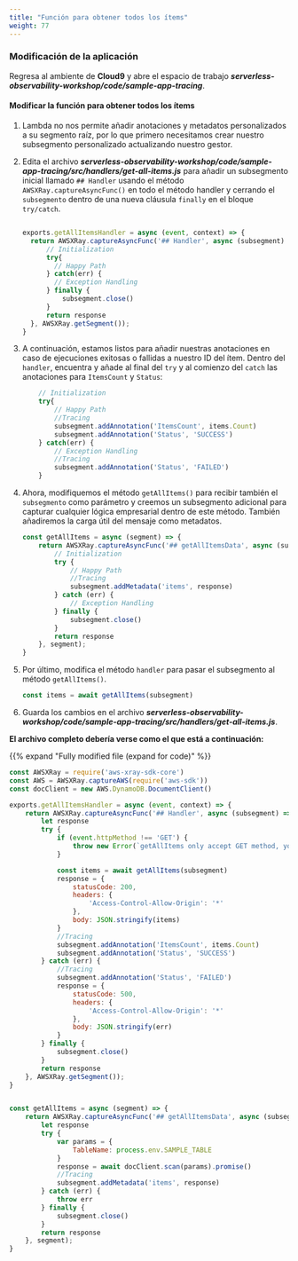 ```yaml
---
title: "Función para obtener todos los ítems"
weight: 77
---
```


### Modificación de la aplicación 

Regresa al ambiente de **Cloud9** y abre el espacio de trabajo  ***serverless-observability-workshop/code/sample-app-tracing***.

#### Modificar la función para obtener todos los ítems

1. Lambda no nos permite añadir anotaciones y metadatos personalizados a su segmento raíz, por lo que primero necesitamos crear nuestro subsegmento personalizado actualizando nuestro gestor.

1. Edita el archivo ***serverless-observability-workshop/code/sample-app-tracing/src/handlers/get-all-items.js*** para añadir un subsegmento inicial llamado `## Handler` usando el método  `AWSXRay.captureAsyncFunc()` en todo el método handler y cerrando el `subsegmento` dentro de una nueva cláusula  `finally` en el bloque `try/catch`.

    ```javascript

    exports.getAllItemsHandler = async (event, context) => {
      return AWSXRay.captureAsyncFunc('## Handler', async (subsegment) => {
          // Initialization
          try{
            // Happy Path
          } catch(err) {
            // Exception Handling
          } finally {
              subsegment.close()
          }
          return response
      }, AWSXRay.getSegment());
    }
    ```

1. A continuación, estamos listos para añadir nuestras anotaciones en caso de ejecuciones exitosas o fallidas a nuestro ID del ítem. Dentro del `handler`, encuentra y añade al final del `try` y al comienzo del `catch` las anotaciones para `ItemsCount` y `Status`:

    ````javascript
        // Initialization
        try{
            // Happy Path
            //Tracing
            subsegment.addAnnotation('ItemsCount', items.Count)
            subsegment.addAnnotation('Status', 'SUCCESS')
        } catch(err) {
            // Exception Handling
            //Tracing
            subsegment.addAnnotation('Status', 'FAILED')
        }
    ````

1. Ahora, modifiquemos el método `getAllItems()` para recibir también el `subsegmento` como parámetro y creemos un subsegmento adicional para capturar cualquier lógica empresarial dentro de este método. También añadiremos la carga útil del mensaje como metadatos.

    ```javascript
    const getAllItems = async (segment) => {
        return AWSXRay.captureAsyncFunc('## getAllItemsData', async (subsegment) => {
            // Initialization
            try {
                // Happy Path
                //Tracing
                subsegment.addMetadata('items', response)
            } catch (err) {
                // Exception Handling
            } finally {
                subsegment.close()
            }
            return response
        }, segment);
    }
    ```

1. Por último, modifica el método `handler` para pasar el subsegmento al método `getAllItems()`.
   
    ```javascript
    const items = await getAllItems(subsegment)
    ```

1. Guarda los cambios en el archivo  ***serverless-observability-workshop/code/sample-app-tracing/src/handlers/get-all-items.js***.

**El archivo completo debería verse como el que está a continuación:**

{{% expand "Fully modified file (expand for code)" %}}

```javascript
const AWSXRay = require('aws-xray-sdk-core')
const AWS = AWSXRay.captureAWS(require('aws-sdk'))
const docClient = new AWS.DynamoDB.DocumentClient()

exports.getAllItemsHandler = async (event, context) => {
    return AWSXRay.captureAsyncFunc('## Handler', async (subsegment) => {
        let response
        try {
            if (event.httpMethod !== 'GET') {
                throw new Error(`getAllItems only accept GET method, you tried: ${event.httpMethod}`)
            }

            const items = await getAllItems(subsegment)
            response = {
                statusCode: 200,
                headers: {
                    'Access-Control-Allow-Origin': '*'
                },
                body: JSON.stringify(items)
            }
            //Tracing
            subsegment.addAnnotation('ItemsCount', items.Count)
            subsegment.addAnnotation('Status', 'SUCCESS')
        } catch (err) {
            //Tracing
            subsegment.addAnnotation('Status', 'FAILED')
            response = {
                statusCode: 500,
                headers: {
                    'Access-Control-Allow-Origin': '*'
                },
                body: JSON.stringify(err)
            }
        } finally {
            subsegment.close()
        }
        return response
    }, AWSXRay.getSegment());
}


const getAllItems = async (segment) => {
    return AWSXRay.captureAsyncFunc('## getAllItemsData', async (subsegment) => {
        let response
        try {
            var params = {
                TableName: process.env.SAMPLE_TABLE
            }
            response = await docClient.scan(params).promise()
            //Tracing
            subsegment.addMetadata('items', response)
        } catch (err) {
            throw err
        } finally {
            subsegment.close()
        }
        return response
    }, segment);
}
```